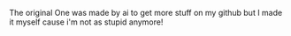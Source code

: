 The original One was made by ai to get more stuff on my github but I made it myself cause i'm not as stupid anymore!
